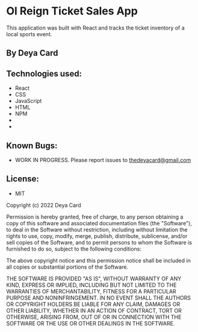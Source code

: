 # Ol Reign Ticket Sales App

This application was built with React and tracks the ticket inventory of a local sports event.

## By Deya Card

## Technologies used:
* React
* CSS
* JavaScript
* HTML
* NPM
* 
* 






## Known Bugs:
* WORK IN PROGRESS. Please report issues to thedeyacard@gmail.com


## License: 
* MIT

Copyright (c) 2022 Deya Card

Permission is hereby granted, free of charge, to any person obtaining a copy of this software and associated documentation files (the "Software"), to deal in the Software without restriction, including without limitation the rights to use, copy, modify, merge, publish, distribute, sublicense, and/or sell copies of the Software, and to permit persons to whom the Software is furnished to do so, subject to the following conditions:

The above copyright notice and this permission notice shall be included in all copies or substantial portions of the Software.

THE SOFTWARE IS PROVIDED "AS IS", WITHOUT WARRANTY OF ANY KIND, EXPRESS OR IMPLIED, INCLUDING BUT NOT LIMITED TO THE WARRANTIES OF MERCHANTABILITY, FITNESS FOR A PARTICULAR PURPOSE AND NONINFRINGEMENT. IN NO EVENT SHALL THE AUTHORS OR COPYRIGHT HOLDERS BE LIABLE FOR ANY CLAIM, DAMAGES OR OTHER LIABILITY, WHETHER IN AN ACTION OF CONTRACT, TORT OR OTHERWISE, ARISING FROM, OUT OF OR IN CONNECTION WITH THE SOFTWARE OR THE USE OR OTHER DEALINGS IN THE SOFTWARE.